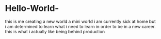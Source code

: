 # Hello-World-
this is me creating a new world a mini world 
i am currently sick at home 
but i am determined to learn what i need to learn in order to be in a new career.
this is what i actually like
being behind 
production 
